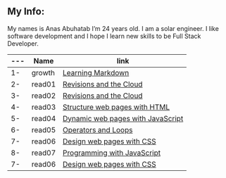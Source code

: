 ## My Info:

My names is Anas Abuhatab I’m 24 years old. I am a solar engineer. I like software development and I hope I learn new skills to be Full Stack Developer.

---|Name|link
---|---|---
1-|growth|[Learning Markdown](https://anas-abuhatab.github.io/Reading-notes/growth) 
2-|read01|[Revisions and the Cloud](https://anas-abuhatab.github.io/Reading-notes/read01)
3-|read02|[Revisions and the Cloud](https://anas-abuhatab.github.io/Reading-notes/read02)
4-|read03|[Structure web pages with HTML](https://anas-abuhatab.github.io/Reading-notes/read03) 
5-|read04|[Dynamic web pages with JavaScript](https://anas-abuhatab.github.io/Reading-notes/read04)
6-|read05|[Operators and Loops](https://anas-abuhatab.github.io/Reading-notes/read05)
7-|read06|[Design web pages with CSS](https://anas-abuhatab.github.io/Reading-notes/read06)
8-|read07|[Programming with JavaScript](https://anas-abuhatab.github.io/Reading-notes/read07)
7-|read06|[Design web pages with CSS](https://anas-abuhatab.github.io/Reading-notes/read06)


